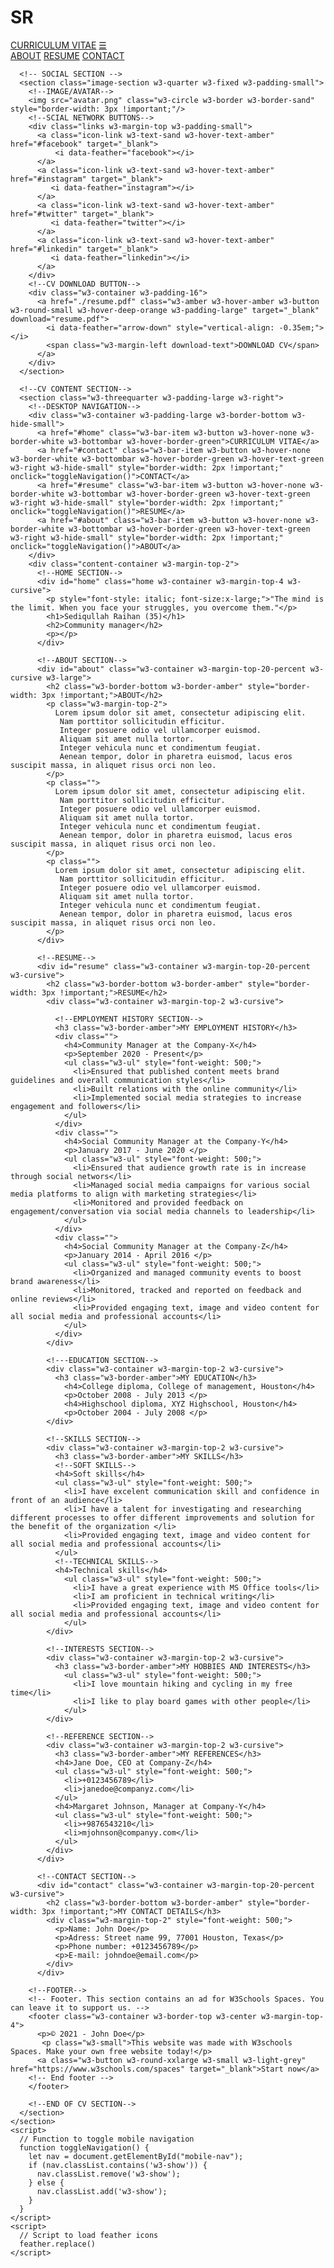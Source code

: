 # SR

<!DOCTYPE html>
<html lang="en">
  <head>
    <meta charset="UTF-8" />
    <meta name="viewport" content="width=device-width, initial-scale=1.0" />
    <title>Sediqullah Raihan CV template</title>
    <link rel="stylesheet" href="https://www.w3schools.com/w3css/4/w3.css">
    <link rel="preconnect" href="https://fonts.googleapis.com">
    <link rel="preconnect" href="https://fonts.gstatic.com" crossorigin>
    <!--Montserrat font-->
    <link href="https://fonts.googleapis.com/css2?family=Montserrat:ital,wght@0,100;0,200;0,300;0,400;0,500;0,600;0,700;0,800;0,900;1,100;1,200;1,300;1,400;1,500;1,600;1,700;1,800;1,900&display=swap" rel="stylesheet">
    <link rel="stylesheet" href="styles.css" />
    <script src="https://unpkg.com/feather-icons@4.28.0/dist/feather.min.js"></script>
  </head>
  <body>   
    <section>
      <!-- MOBILE NAVIGATION -->
      <div class="w3-container w3-padding-16 w3-border-bottom w3-hide-medium w3-hide-large">
        <a href="#home" class="w3-bar-item w3-button w3-hover-none">CURRICULUM VITAE</a>
        <a href="javascript:void(0)" class="w3-bar-item w3-button w3-right w3-hide-large w3-hide-medium" onclick="toggleNavigation()">&#9776;</a>
      </div>
      <div id="mobile-nav" class="w3-bar-block w3-hide w3-hide-large w3-hide-medium w3-sticky">
        <a href="#about" class="w3-bar-item w3-button w3-center w3-hover-none w3-border-white w3-bottombar w3-hover-border-green w3-hover-text-green" onclick="toggleNavigation()">ABOUT</a>
        <a href="#resume" class="w3-bar-item w3-button w3-center w3-hover-none w3-border-white w3-bottombar w3-hover-border-green w3-hover-text-green" onclick="toggleNavigation()">RESUME</a>
        <a href="#contact" class="w3-bar-item w3-button w3-center w3-hover-none w3-border-white w3-bottombar w3-hover-border-green w3-hover-text-green" onclick="toggleNavigation()">CONTACT</a>
      </div>

      <!-- SOCIAL SECTION -->
      <section class="image-section w3-quarter w3-fixed w3-padding-small">
        <!--IMAGE/AVATAR-->
        <img src="avatar.png" class="w3-circle w3-border w3-border-sand" style="border-width: 3px !important;"/>
        <!--SCIAL NETWORK BUTTONS-->
        <div class="links w3-margin-top w3-padding-small">
          <a class="icon-link w3-text-sand w3-hover-text-amber" href="#facebook" target="_blank">
              <i data-feather="facebook"></i>
          </a>
          <a class="icon-link w3-text-sand w3-hover-text-amber" href="#instagram" target="_blank">
             <i data-feather="instagram"></i>
          </a>
          <a class="icon-link w3-text-sand w3-hover-text-amber" href="#twitter" target="_blank">
             <i data-feather="twitter"></i>
          </a>
          <a class="icon-link w3-text-sand w3-hover-text-amber" href="#linkedin" target="_blank">
             <i data-feather="linkedin"></i>
          </a>
        </div>
        <!--CV DOWNLOAD BUTTON-->
        <div class="w3-container w3-padding-16">
          <a href="./resume.pdf" class="w3-amber w3-hover-amber w3-button w3-round-small w3-hover-deep-orange w3-padding-large" target="_blank" download="resume.pdf">
            <i data-feather="arrow-down" style="vertical-align: -0.35em;"></i>
            <span class="w3-margin-left download-text">DOWNLOAD CV</span>
          </a>
        </div>
      </section>

      <!--CV CONTENT SECTION-->
      <section class="w3-threequarter w3-padding-large w3-right">
        <!--DESKTOP NAVIGATION-->
        <div class="w3-container w3-padding-large w3-border-bottom w3-hide-small">
          <a href="#home" class="w3-bar-item w3-button w3-hover-none w3-border-white w3-bottombar w3-hover-border-green">CURRICULUM VITAE</a>
          <a href="#contact" class="w3-bar-item w3-button w3-hover-none w3-border-white w3-bottombar w3-hover-border-green w3-hover-text-green w3-right w3-hide-small" style="border-width: 2px !important;" onclick="toggleNavigation()">CONTACT</a>
          <a href="#resume" class="w3-bar-item w3-button w3-hover-none w3-border-white w3-bottombar w3-hover-border-green w3-hover-text-green w3-right w3-hide-small" style="border-width: 2px !important;" onclick="toggleNavigation()">RESUME</a>
          <a href="#about" class="w3-bar-item w3-button w3-hover-none w3-border-white w3-bottombar w3-hover-border-green w3-hover-text-green w3-right w3-hide-small" style="border-width: 2px !important;" onclick="toggleNavigation()">ABOUT</a>
        </div>
        <div class="content-container w3-margin-top-2">
          <!--HOME SECTION-->
          <div id="home" class="home w3-container w3-margin-top-4 w3-cursive">
            <p style="font-style: italic; font-size:x-large;">"The mind is the limit. When you face your struggles, you overcome them."</p>
            <h1>Sediqullah Raihan (35)</h1>
            <h2>Community manager</h2>
            <p></p>
          </div>

          <!--ABOUT SECTION-->
          <div id="about" class="w3-container w3-margin-top-20-percent w3-cursive w3-large">
            <h2 class="w3-border-bottom w3-border-amber" style="border-width: 3px !important;">ABOUT</h2>
            <p class="w3-margin-top-2"> 
              Lorem ipsum dolor sit amet, consectetur adipiscing elit.
               Nam porttitor sollicitudin efficitur. 
               Integer posuere odio vel ullamcorper euismod. 
               Aliquam sit amet nulla tortor. 
               Integer vehicula nunc et condimentum feugiat. 
               Aenean tempor, dolor in pharetra euismod, lacus eros suscipit massa, in aliquet risus orci non leo.
            </p>
            <p class=""> 
              Lorem ipsum dolor sit amet, consectetur adipiscing elit.
               Nam porttitor sollicitudin efficitur. 
               Integer posuere odio vel ullamcorper euismod. 
               Aliquam sit amet nulla tortor. 
               Integer vehicula nunc et condimentum feugiat. 
               Aenean tempor, dolor in pharetra euismod, lacus eros suscipit massa, in aliquet risus orci non leo.
            </p>
            <p class=""> 
              Lorem ipsum dolor sit amet, consectetur adipiscing elit.
               Nam porttitor sollicitudin efficitur. 
               Integer posuere odio vel ullamcorper euismod. 
               Aliquam sit amet nulla tortor. 
               Integer vehicula nunc et condimentum feugiat. 
               Aenean tempor, dolor in pharetra euismod, lacus eros suscipit massa, in aliquet risus orci non leo.
            </p>
          </div>

          <!--RESUME-->
          <div id="resume" class="w3-container w3-margin-top-20-percent w3-cursive">
            <h2 class="w3-border-bottom w3-border-amber" style="border-width: 3px !important;">RESUME</h2>
            <div class="w3-container w3-margin-top-2 w3-cursive">

              <!--EMPLOYMENT HISTORY SECTION-->
              <h3 class="w3-border-amber">MY EMPLOYMENT HISTORY</h3>
              <div class="">
                <h4>Community Manager at the Company-X</h4>
                <p>September 2020 - Present</p>
                <ul class="w3-ul" style="font-weight: 500;">
                  <li>Ensured that published content meets brand guidelines and overall communication styles</li>
                  <li>Built relations with the online community</li>
                  <li>Implemented social media strategies to increase engagement and followers</li>
                </ul>
              </div>
              <div class="">
                <h4>Social Community Manager at the Company-Y</h4>
                <p>January 2017 - June 2020 </p>
                <ul class="w3-ul" style="font-weight: 500;">
                  <li>Ensured that audience growth rate is in increase through social networs</li>
                  <li>Managed social media campaigns for various social media platforms to align with marketing strategies</li>
                  <li>Monitored and provided feedback on engagement/conversation via social media channels to leadership</li>
                </ul>
              </div>
              <div class="">
                <h4>Social Community Manager at the Company-Z</h4>
                <p>January 2014 - April 2016 </p>
                <ul class="w3-ul" style="font-weight: 500;">
                  <li>Organized and managed community events to boost brand awareness</li>
                  <li>Monitored, tracked and reported on feedback and online reviews</li>
                  <li>Provided engaging text, image and video content for all social media and professional accounts</li>
                </ul>
              </div>
            </div>

            <!---EDUCATION SECTION-->
            <div class="w3-container w3-margin-top-2 w3-cursive">
              <h3 class="w3-border-amber">MY EDUCATION</h3>
                <h4>College diploma, College of management, Houston</h4>
                <p>October 2008 - July 2013 </p>
                <h4>Highschool diploma, XYZ Highschool, Houston</h4>
                <p>October 2004 - July 2008 </p>
            </div>

            <!--SKILLS SECTION-->
            <div class="w3-container w3-margin-top-2 w3-cursive">
              <h3 class="w3-border-amber">MY SKILLS</h3>
              <!--SOFT SKILLS-->
              <h4>Soft skills</h4>
              <ul class="w3-ul" style="font-weight: 500;">
                <li>I have excelent communication skill and confidence in front of an audience</li>
                <li>I have a talent for investigating and researching different processes to offer different improvements and solution for the benefit of the organization </li>
                <li>Provided engaging text, image and video content for all social media and professional accounts</li>
              </ul>
              <!--TECHNICAL SKILLS-->
              <h4>Technical skills</h4>
                <ul class="w3-ul" style="font-weight: 500;">
                  <li>I have a great experience with MS Office tools</li>
                  <li>I am proficient in technical writing</li>
                  <li>Provided engaging text, image and video content for all social media and professional accounts</li>
                </ul>
            </div>

            <!--INTERESTS SECTION-->
            <div class="w3-container w3-margin-top-2 w3-cursive">
              <h3 class="w3-border-amber">MY HOBBIES AND INTERESTS</h3>
                <ul class="w3-ul" style="font-weight: 500;">
                  <li>I love mountain hiking and cycling in my free time</li>
                  <li>I like to play board games with other people</li>
                </ul>
            </div>

            <!--REFERENCE SECTION-->
            <div class="w3-container w3-margin-top-2 w3-cursive">
              <h3 class="w3-border-amber">MY REFERENCES</h3>
              <h4>Jane Doe, CEO at Company-Z</h4>
              <ul class="w3-ul" style="font-weight: 500;">
                <li>+0123456789</li>
                <li>janedoe@companyz.com</li>
              </ul>
              <h4>Margaret Johnson, Manager at Company-Y</h4>
              <ul class="w3-ul" style="font-weight: 500;">
                <li>+9876543210</li>
                <li>mjohnson@companyy.com</li>
              </ul>
            </div>            
          </div>

          <!--CONTACT SECTION-->
          <div id="contact" class="w3-container w3-margin-top-20-percent w3-cursive">
            <h2 class="w3-border-bottom w3-border-amber" style="border-width: 3px !important;">MY CONTACT DETAILS</h3>
            <div class="w3-margin-top-2" style="font-weight: 500;">
              <p>Name: John Doe</p>
              <p>Adress: Street name 99, 77001 Houston, Texas</p>
              <p>Phone number: +0123456789</p>
              <p>E-mail: johndoe@email.com</p>
            </div>
          </div>

        <!--FOOTER-->
        <!-- Footer. This section contains an ad for W3Schools Spaces. You can leave it to support us. -->
        <footer class="w3-container w3-border-top w3-center w3-margin-top-4">
          <p>© 2021 - John Doe</p>
           <p class="w3-small">This website was made with W3schools Spaces. Make your own free website today!</p>
          <a class="w3-button w3-round-xxlarge w3-small w3-light-grey" href="https://www.w3schools.com/spaces" target="_blank">Start now</a> 
        <!-- End footer -->
        </footer>

        <!--END OF CV SECTION-->
      </section>      
    </section>
    <script>
      // Function to toggle mobile navigation
      function toggleNavigation() {
        let nav = document.getElementById("mobile-nav");
        if (nav.classList.contains('w3-show')) {
          nav.classList.remove('w3-show');
        } else { 
          nav.classList.add('w3-show');
        }
      }
    </script>
    <script>
      // Script to load feather icons
      feather.replace()
    </script>
  </body>
</html>
